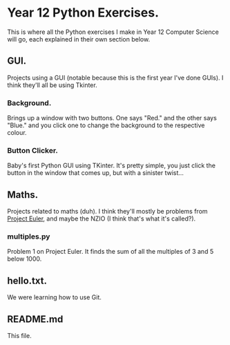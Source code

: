 # Year 12 Python Exercises.
This is where all the Python exercises I make in Year 12 Computer Science will go, each explained in their own section below.
## GUI.
Projects using a GUI (notable because this is the first year I've done GUIs). I think they'll all be using Tkinter.
### Background.
Brings up a window with two buttons. One says "Red." and the other says "Blue." and you click one to change the background to the respective colour.
### Button Clicker.
Baby's first Python GUI using TKinter. It's pretty simple, you just click the button in the window that comes up, but with a sinister twist...
## Maths.
Projects related to maths (duh). I think they'll mostly be problems from [Project Euler](projecteuler.net/archives), and maybe the NZIO (I think that's what it's called?).
### multiples.py
Problem 1 on Project Euler. It finds the sum of all the multiples of 3 and 5 below 1000.
## hello.txt.
We were learning how to use Git.
## README.md
This file.